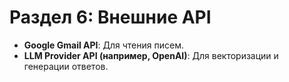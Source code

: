 # **Раздел 6: Внешние API**

* **Google Gmail API**: Для чтения писем.  
* **LLM Provider API (например, OpenAI)**: Для векторизации и генерации ответов. 